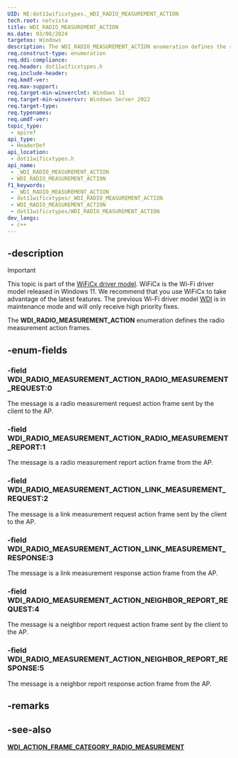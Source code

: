 ```yaml
---
UID: NE:dot11wificxtypes._WDI_RADIO_MEASUREMENT_ACTION
tech.root: netvista
title: WDI_RADIO_MEASUREMENT_ACTION
ms.date: 03/08/2024
targetos: Windows
description: The WDI_RADIO_MEASUREMENT_ACTION enumeration defines the radio measurement actions.
req.construct-type: enumeration
req.ddi-compliance: 
req.header: dot11wificxtypes.h
req.include-header: 
req.kmdf-ver: 
req.max-support: 
req.target-min-winverclnt: Windows 11 
req.target-min-winversvr: Windows Server 2022
req.target-type: 
req.typenames: 
req.umdf-ver: 
topic_type:
 - apiref
api_type:
 - HeaderDef
api_location:
 - dot11wificxtypes.h
api_name:
 - _WDI_RADIO_MEASUREMENT_ACTION
 - WDI_RADIO_MEASUREMENT_ACTION
f1_keywords:
 - _WDI_RADIO_MEASUREMENT_ACTION
 - dot11wificxtypes/_WDI_RADIO_MEASUREMENT_ACTION
 - WDI_RADIO_MEASUREMENT_ACTION
 - dot11wificxtypes/WDI_RADIO_MEASUREMENT_ACTION
dev_langs:
 - c++
---
```


## -description

> [!IMPORTANT]
> This topic is part of the [WiFiCx driver model](/windows-hardware/drivers/netcx/wifi-wdf-class-extension-wificx). WiFiCx is the Wi-Fi driver model released in Windows 11. We recommend that you use WiFiCx to take advantage of the latest  features. The previous Wi-Fi driver model [WDI](/windows-hardware/drivers/network/wdi-miniport-driver-design-guide) is in maintenance mode and will only receive high priority fixes.

The **WDI_RADIO_MEASUREMENT_ACTION** enumeration defines the radio measurement action frames.

## -enum-fields

### -field WDI_RADIO_MEASUREMENT_ACTION_RADIO_MEASUREMENT_REQUEST:0

The message is a radio measurement request action frame sent by the client to the AP.

### -field WDI_RADIO_MEASUREMENT_ACTION_RADIO_MEASUREMENT_REPORT:1

The message is a radio measurement report action frame from the AP.

### -field WDI_RADIO_MEASUREMENT_ACTION_LINK_MEASUREMENT_REQUEST:2

The message is a link measurement request action frame sent by the client to the AP.

### -field WDI_RADIO_MEASUREMENT_ACTION_LINK_MEASUREMENT_RESPONSE:3

The message is a link measurement response action frame from the AP.

### -field WDI_RADIO_MEASUREMENT_ACTION_NEIGHBOR_REPORT_REQUEST:4

The message is a neighbor report request action frame sent by the client to the AP.

### -field WDI_RADIO_MEASUREMENT_ACTION_NEIGHBOR_REPORT_RESPONSE:5

The message is a neighbor report response action frame from the AP.

## -remarks

## -see-also

[**WDI_ACTION_FRAME_CATEGORY_RADIO_MEASUREMENT**](ne-dot11wificxtypes-wdi_action_frame_category.md)

